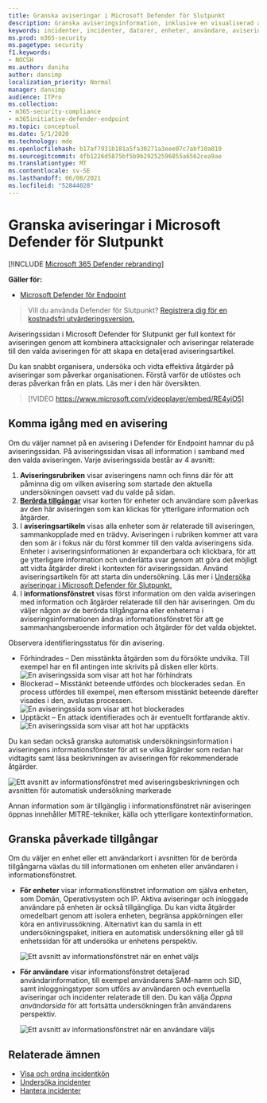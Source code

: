 ```yaml
---
title: Granska aviseringar i Microsoft Defender för Slutpunkt
description: Granska aviseringsinformation, inklusive en visualiserad aviseringsartikel och information för varje steg i kedjan.
keywords: incidenter, incidenter, datorer, enheter, användare, aviseringar, avisering, undersökning, diagram, bevis
ms.prod: m365-security
ms.pagetype: security
f1.keywords:
- NOCSH
ms.author: daniha
author: dansimp
localization_priority: Normal
manager: dansimp
audience: ITPro
ms.collection:
- m365-security-compliance
- m365initiative-defender-endpoint
ms.topic: conceptual
ms.date: 5/1/2020
ms.technology: mde
ms.openlocfilehash: b17af7931b181a5fa30271a3eee07c7abf10a010
ms.sourcegitcommit: 4fb1226d5875bf5b9b29252596855a6562cea9ae
ms.translationtype: MT
ms.contentlocale: sv-SE
ms.lasthandoff: 06/08/2021
ms.locfileid: "52844028"
---
```

# <a name="review-alerts-in-microsoft-defender-for-endpoint"></a>Granska aviseringar i Microsoft Defender för Slutpunkt

[!INCLUDE [Microsoft 365 Defender rebranding](../../includes/microsoft-defender.md)]


**Gäller för:**
- [Microsoft Defender för Endpoint](https://go.microsoft.com/fwlink/?linkid=2154037)

>Vill du använda Defender för Slutpunkt? [Registrera dig för en kostnadsfri utvärderingsversion.](https://www.microsoft.com/microsoft-365/windows/microsoft-defender-atp?ocid=docs-wdatp-managealerts-abovefoldlink)

Aviseringssidan i Microsoft Defender för Slutpunkt ger full kontext för aviseringen genom att kombinera attacksignaler och aviseringar relaterade till den valda aviseringen för att skapa en detaljerad aviseringsartikel.

Du kan snabbt organisera, undersöka och vidta effektiva åtgärder på aviseringar som påverkar organisationen. Förstå varför de utlöstes och deras påverkan från en plats. Läs mer i den här översikten.

> [!VIDEO https://www.microsoft.com/videoplayer/embed/RE4yiO5]

## <a name="getting-started-with-an-alert"></a>Komma igång med en avisering

Om du väljer namnet på en avisering i Defender för Endpoint hamnar du på aviseringssidan. På aviseringssidan visas all information i samband med den valda aviseringen. Varje aviseringssida består av 4 avsnitt:

1. **Aviseringsrubriken** visar aviseringens namn och finns där för att påminna dig om vilken avisering som startade den aktuella undersökningen oavsett vad du valde på sidan.
2. [**Berörda tillgångar**](#review-affected-assets) visar korten för enheter och användare som påverkas av den här aviseringen som kan klickas för ytterligare information och åtgärder.
3. I **aviseringsartikeln** visas alla enheter som är relaterade till aviseringen, sammankopplade med en trädvy. Aviseringen i rubriken kommer att vara den som är i fokus när du först kommer till den valda aviseringens sida. Enheter i aviseringsinformationen är expanderbara och klickbara, för att ge ytterligare information och underlätta svar genom att göra det möjligt att vidta åtgärder direkt i kontexten för aviseringssidan. Använd aviseringsartikeln för att starta din undersökning. Läs mer i [Undersöka aviseringar i Microsoft Defender för Slutpunkt.](/microsoft-365/security/defender-endpoint/investigate-alerts)
4. I **informationsfönstret** visas först information om den valda aviseringen med information och åtgärder relaterade till den här aviseringen. Om du väljer någon av de berörda tillgångarna eller enheterna i aviseringsinformationen ändras informationsfönstret för att ge sammanhangsberoende information och åtgärder för det valda objektet.

Observera identifieringsstatus för din avisering. 
- Förhindrades – Den misstänkta åtgärden som du försökte undvika. Till exempel har en fil antingen inte skrivits på disken eller körts.
![En aviseringssida som visar att hot har förhindrats](images/detstat-prevented.png)
- Blockerad – Misstänkt beteende utfördes och blockerades sedan. En process utfördes till exempel, men eftersom misstänkt beteende därefter visades i den, avslutas processen.
![En aviseringssida som visar att hot blockerades](images/detstat-blocked.png)
- Upptäckt – En attack identifierades och är eventuellt fortfarande aktiv.
![En aviseringssida som visar att hot har upptäckts](images/detstat-detected.png)




Du kan sedan  också granska automatisk undersökningsinformation i aviseringens informationsfönster för att se vilka åtgärder som redan har vidtagits samt läsa beskrivningen av aviseringen för rekommenderade åtgärder.

![Ett avsnitt av informationsfönstret med aviseringsbeskrivningen och avsnitten för automatisk undersökning markerade](images/alert-air-and-alert-description.png)

Annan information som är tillgänglig i informationsfönstret när aviseringen öppnas innehåller MITRE-tekniker, källa och ytterligare kontextinformation.




## <a name="review-affected-assets"></a>Granska påverkade tillgångar

Om du väljer en enhet eller ett användarkort i avsnitten för de berörda tillgångarna växlas du till informationen om enheten eller användaren i informationsfönstret.

- **För enheter** visar informationsfönstret information om själva enheten, som Domän, Operativsystem och IP. Aktiva aviseringar och inloggade användare på enheten är också tillgängliga. Du kan vidta åtgärder omedelbart genom att isolera enheten, begränsa appkörningen eller köra en antivirussökning. Alternativt kan du samla in ett undersökningspaket, initiera en automatisk undersökning eller gå till enhetssidan för att undersöka ur enhetens perspektiv.

   ![Ett avsnitt av informationsfönstret när en enhet väljs](images/device-page-details.png)

- **För användare** visar informationsfönstret detaljerad användarinformation, till exempel användarens SAM-namn och SID, samt inloggningstyper som utförs av användaren och eventuella aviseringar och incidenter relaterade till den. Du kan välja *Öppna användarsida* för att fortsätta undersökningen från användarens perspektiv.

   ![Ett avsnitt av informationsfönstret när en användare väljs](images/user-page-details.png)


## <a name="related-topics"></a>Relaterade ämnen

- [Visa och ordna incidentkön](view-incidents-queue.md)
- [Undersöka incidenter](investigate-incidents.md)
- [Hantera incidenter](manage-incidents.md)
